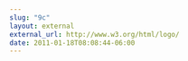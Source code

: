 ```yaml
---
slug: "9c"
layout: external
external_url: http://www.w3.org/html/logo/
date: 2011-01-18T08:08:44-06:00
---
```

